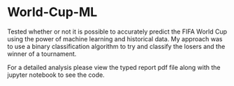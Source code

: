 # World-Cup-ML

Tested whether or not it is possible to accurately predict the FIFA World Cup using the power of machine learning and historical data. My approach was to use a binary classification algorithm to try and classify the losers and the winner of a tournament. 

For a detailed analysis please view the typed report pdf file along with the jupyter notebook to see the code.
